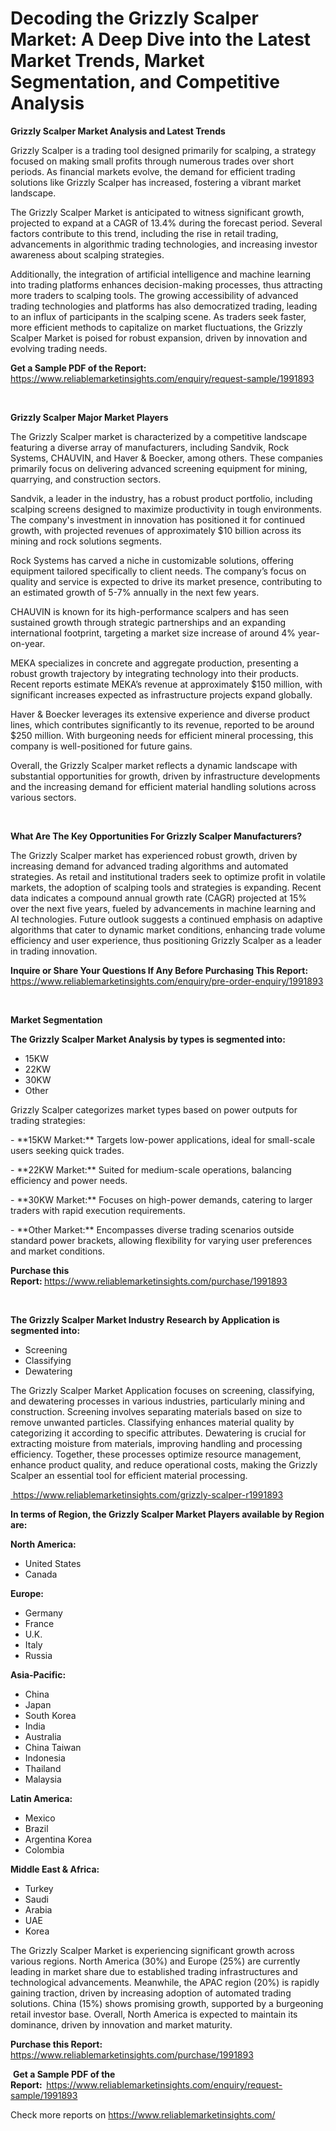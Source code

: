 <p><h1>Decoding the Grizzly Scalper Market: A Deep Dive into the Latest Market Trends, Market Segmentation, and Competitive Analysis</h1></p><p><strong>Grizzly Scalper Market Analysis and Latest Trends</strong></p>
<p><p>Grizzly Scalper is a trading tool designed primarily for scalping, a strategy focused on making small profits through numerous trades over short periods. As financial markets evolve, the demand for efficient trading solutions like Grizzly Scalper has increased, fostering a vibrant market landscape. </p><p>The Grizzly Scalper Market is anticipated to witness significant growth, projected to expand at a CAGR of 13.4% during the forecast period. Several factors contribute to this trend, including the rise in retail trading, advancements in algorithmic trading technologies, and increasing investor awareness about scalping strategies. </p><p>Additionally, the integration of artificial intelligence and machine learning into trading platforms enhances decision-making processes, thus attracting more traders to scalping tools. The growing accessibility of advanced trading technologies and platforms has also democratized trading, leading to an influx of participants in the scalping scene. As traders seek faster, more efficient methods to capitalize on market fluctuations, the Grizzly Scalper Market is poised for robust expansion, driven by innovation and evolving trading needs.</p></p>
<p><strong>Get a Sample PDF of the Report:&nbsp;</strong> <a href="https://www.reliablemarketinsights.com/enquiry/request-sample/1991893?utm_campaign=2441&utm_medium=2&utm_source=Github&utm_content=ia&utm_term=11042025&utm_id=grizzly-scalper">https://www.reliablemarketinsights.com/enquiry/request-sample/1991893</a></p>
<p>&nbsp;</p>
<p><strong>Grizzly Scalper Major Market Players</strong></p>
<p><p>The Grizzly Scalper market is characterized by a competitive landscape featuring a diverse array of manufacturers, including Sandvik, Rock Systems, CHAUVIN, and Haver & Boecker, among others. These companies primarily focus on delivering advanced screening equipment for mining, quarrying, and construction sectors.</p><p>Sandvik, a leader in the industry, has a robust product portfolio, including scalping screens designed to maximize productivity in tough environments. The company's investment in innovation has positioned it for continued growth, with projected revenues of approximately $10 billion across its mining and rock solutions segments.</p><p>Rock Systems has carved a niche in customizable solutions, offering equipment tailored specifically to client needs. The company’s focus on quality and service is expected to drive its market presence, contributing to an estimated growth of 5-7% annually in the next few years.</p><p>CHAUVIN is known for its high-performance scalpers and has seen sustained growth through strategic partnerships and an expanding international footprint, targeting a market size increase of around 4% year-on-year.</p><p>MEKA specializes in concrete and aggregate production, presenting a robust growth trajectory by integrating technology into their products. Recent reports estimate MEKA’s revenue at approximately $150 million, with significant increases expected as infrastructure projects expand globally.</p><p>Haver & Boecker leverages its extensive experience and diverse product lines, which contributes significantly to its revenue, reported to be around $250 million. With burgeoning needs for efficient mineral processing, this company is well-positioned for future gains.</p><p>Overall, the Grizzly Scalper market reflects a dynamic landscape with substantial opportunities for growth, driven by infrastructure developments and the increasing demand for efficient material handling solutions across various sectors.</p></p>
<p>&nbsp;</p>
<p><strong>What Are The Key Opportunities For Grizzly Scalper Manufacturers?</strong></p>
<p><p>The Grizzly Scalper market has experienced robust growth, driven by increasing demand for advanced trading algorithms and automated strategies. As retail and institutional traders seek to optimize profit in volatile markets, the adoption of scalping tools and strategies is expanding. Recent data indicates a compound annual growth rate (CAGR) projected at 15% over the next five years, fueled by advancements in machine learning and AI technologies. Future outlook suggests a continued emphasis on adaptive algorithms that cater to dynamic market conditions, enhancing trade volume efficiency and user experience, thus positioning Grizzly Scalper as a leader in trading innovation.</p></p>
<p><strong>Inquire or Share Your Questions If Any Before Purchasing This Report:</strong> <a href="https://www.reliablemarketinsights.com/enquiry/pre-order-enquiry/1991893?utm_campaign=2441&utm_medium=2&utm_source=Github&utm_content=ia&utm_term=11042025&utm_id=grizzly-scalper">https://www.reliablemarketinsights.com/enquiry/pre-order-enquiry/1991893</a></p>
<p>&nbsp;</p>
<p><strong>Market Segmentation</strong></p>
<p><strong>The Grizzly Scalper Market Analysis by types is segmented into:</strong></p>
<p><ul><li>15KW</li><li>22KW</li><li>30KW</li><li>Other</li></ul></p>
<p><p>Grizzly Scalper categorizes market types based on power outputs for trading strategies: </p><p>- **15KW Market:** Targets low-power applications, ideal for small-scale users seeking quick trades. </p><p>- **22KW Market:** Suited for medium-scale operations, balancing efficiency and power needs. </p><p>- **30KW Market:** Focuses on high-power demands, catering to larger traders with rapid execution requirements. </p><p>- **Other Market:** Encompasses diverse trading scenarios outside standard power brackets, allowing flexibility for varying user preferences and market conditions.</p></p>
<p><strong>Purchase this Report:&nbsp;</strong><a href="https://www.reliablemarketinsights.com/purchase/1991893?utm_campaign=2441&utm_medium=2&utm_source=Github&utm_content=ia&utm_term=11042025&utm_id=grizzly-scalper">https://www.reliablemarketinsights.com/purchase/1991893</a></p>
<p>&nbsp;</p>
<p><strong>The Grizzly Scalper Market Industry Research by Application is segmented into:</strong></p>
<p><ul><li>Screening</li><li>Classifying</li><li>Dewatering</li></ul></p>
<p><p>The Grizzly Scalper Market Application focuses on screening, classifying, and dewatering processes in various industries, particularly mining and construction. Screening involves separating materials based on size to remove unwanted particles. Classifying enhances material quality by categorizing it according to specific attributes. Dewatering is crucial for extracting moisture from materials, improving handling and processing efficiency. Together, these processes optimize resource management, enhance product quality, and reduce operational costs, making the Grizzly Scalper an essential tool for efficient material processing.</p></p>
<p><a href="https://www.reliablemarketinsights.com/grizzly-scalper-r1991893?utm_campaign=2441&utm_medium=2&utm_source=Github&utm_content=ia&utm_term=11042025&utm_id=grizzly-scalper">&nbsp;https://www.reliablemarketinsights.com/grizzly-scalper-r1991893</a></p>
<p><strong>In terms of Region, the Grizzly Scalper Market Players available by Region are:</strong></p>
<p>
    <p> <strong> North America: </strong>
        <ul>
            <li>United States</li>
            <li>Canada</li>
        </ul>
        </p> 
    <p> <strong> Europe: </strong>
        <ul>
            <li>Germany</li>
            <li>France</li>
            <li>U.K.</li>
            <li>Italy</li>
            <li>Russia</li>
        </ul>
        </p> 
    <p> <strong> Asia-Pacific: </strong>
        <ul>
            <li>China</li>
            <li>Japan</li>
            <li>South Korea</li>
            <li>India</li>
            <li>Australia</li>
            <li>China Taiwan</li>
            <li>Indonesia</li>
            <li>Thailand</li>
            <li>Malaysia</li>
        </ul>
        </p> 
    <p> <strong> Latin America: </strong>
        <ul>
            <li>Mexico</li>
            <li>Brazil</li>
            <li>Argentina Korea</li>
            <li>Colombia</li>
        </ul>
        </p> 
    <p> <strong> Middle East & Africa: </strong>
        <ul>
            <li>Turkey</li>
            <li>Saudi</li>
            <li>Arabia</li>
            <li>UAE</li>
            <li>Korea</li>
        </ul>
    </p>
    </p>
<p><p>The Grizzly Scalper Market is experiencing significant growth across various regions. North America (30%) and Europe (25%) are currently leading in market share due to established trading infrastructures and technological advancements. Meanwhile, the APAC region (20%) is rapidly gaining traction, driven by increasing adoption of automated trading solutions. China (15%) shows promising growth, supported by a burgeoning retail investor base. Overall, North America is expected to maintain its dominance, driven by innovation and market maturity.</p></p>
<p><strong>Purchase this Report: </strong><a href="https://www.reliablemarketinsights.com/purchase/1991893?utm_campaign=2441&utm_medium=2&utm_source=Github&utm_content=ia&utm_term=11042025&utm_id=grizzly-scalper">https://www.reliablemarketinsights.com/purchase/1991893</a></p>
<p>&nbsp;<strong>Get a Sample PDF of the Report:&nbsp;&nbsp;</strong><a href="https://www.reliablemarketinsights.com/enquiry/request-sample/1991893?utm_campaign=2441&utm_medium=2&utm_source=Github&utm_content=ia&utm_term=11042025&utm_id=grizzly-scalper">https://www.reliablemarketinsights.com/enquiry/request-sample/1991893</a></p>
<p><strong></strong></p>
<p>Check more reports on <a href="https://www.reliablemarketinsights.com/?utm_campaign=2441&utm_medium=2&utm_source=Github&utm_content=ia&utm_term=11042025&utm_id=grizzly-scalper">https://www.reliablemarketinsights.com/</a></p>